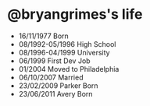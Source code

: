 @bryangrimes's life
===============

- 16/11/1977 Born
- 08/1992-05/1996 High School
- 08/1996-04/1999 University
- 06/1999 First Dev Job
- 01/2004 Moved to Philadelphia
- 06/10/2007 Married
- 23/02/2009 Parker Born
- 23/06/2011 Avery Born
